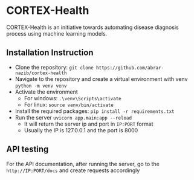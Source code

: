 # CORTEX-Health

CORTEX-Health is an initiative towards automating disease diagnosis process using machine learning models.

## Installation Instruction

- Clone the repository: `git clone https://github.com/abrar-nazib/cortex-health`
- Navigate to the repository and create a virtual environment with venv `python -m venv venv`
- Activate the environment
  - For windows: `.\venv\Scripts\activate`
  - For linux: `source venv/bin/activate`
- Install the required packages: `pip install -r requirements.txt`
- Run the server `uvicorn app.main:app --reload`
  - It will return the server ip and port in `IP:PORT` format
  - Usually the IP is 127.0.0.1 and the port is 8000

## API testing

For the API documentation, after running the server, go to the `http://IP:PORT/docs` and create requests accordingly
